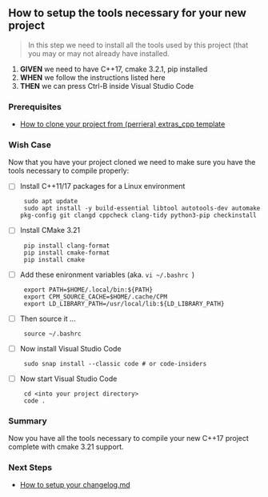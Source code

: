 ## How to setup the tools necessary for your new project
> In this step we need to install all  the tools used by this project (that you may or may not already have installed.

 1. **GIVEN** we need to have C++17, cmake 3.2.1, pip installed
 2. **WHEN** we follow the instructions listed here
 3. **THEN** we can press Ctrl-B inside Visual Studio Code

### Prerequisites
 - [How to clone your project from (perriera) extras_cpp template](https://github.com/perriera/extras_cpp/blob/dev/docs/CLONE.md)
 
### Wish Case
Now that you have your project cloned we need to make sure you have the tools necessary to compile properly:

 - [ ] Install C++11/17 packages for a Linux environment

		sudo apt update
		sudo apt install -y build-essential libtool autotools-dev automake pkg-config git clangd cppcheck clang-tidy python3-pip checkinstall

 - [ ] Install CMake 3.21

		pip install clang-format
		pip install cmake-format
		pip install cmake

 - [ ] Add these enironment variables (aka.  `vi ~/.bashrc `)

		
		export PATH=$HOME/.local/bin:${PATH}
		export CPM_SOURCE_CACHE=$HOME/.cache/CPM
		export LD_LIBRARY_PATH=/usr/local/lib:${LD_LIBRARY_PATH}

 - [ ] Then source it ... 

		source ~/.bashrc

 - [ ] Now install Visual Studio Code

		sudo snap install --classic code # or code-insiders

 - [ ] Now start Visual Studio Code

		cd <into your project directory>
		code .

### Summary 
Now you have all the tools necessary to compile your new C++17 project complete with cmake 3.21 support.

### Next Steps
 - [How to setup your changelog.md](https://github.com/perriera/extras_cpp/blob/dev/docs/CHANGELOG.md)


